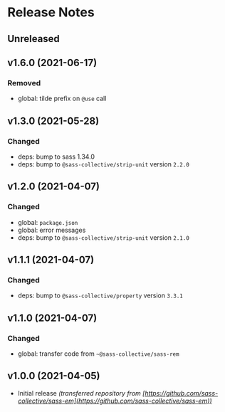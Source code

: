 # Release Notes

## Unreleased

## v1.6.0 (2021-06-17)

### Removed

* global: tilde prefix on `@use` call

## v1.3.0 (2021-05-28)

### Changed

* deps: bump to sass 1.34.0
* deps: bump to `@sass-collective/strip-unit` version `2.2.0`

## v1.2.0 (2021-04-07)

### Changed

* global: `package.json`
* global: error messages
* deps: bump to `@sass-collective/strip-unit` version `2.1.0`

## v1.1.1 (2021-04-07)

### Changed

* deps: bump to `@sass-collective/property` version `3.3.1`

## v1.1.0 (2021-04-07)

### Changed

* global: transfer code from `~@sass-collective/sass-rem`

## v1.0.0 (2021-04-05)

* Initial release _(transferred repository from [https://github.com/sass-collective/sass-em](https://github.com/sass-collective/sass-em))_
